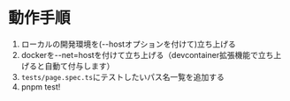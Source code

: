 # 動作手順

1. ローカルの開発環境を(--hostオプションを付けて)立ち上げる
1. dockerを--net=hostを付けて立ち上げる（devcontainer拡張機能で立ち上げると自動て付与します）
1. `tests/page.spec.ts`にテストしたいパス名一覧を追加する
1. pnpm test!
